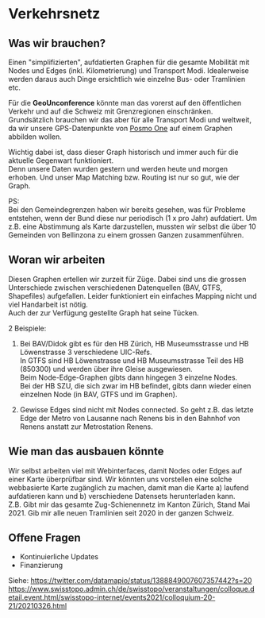 # Verkehrsnetz

## Was wir brauchen?

Einen "simplifizierten", aufdatierten Graphen für die gesamte Mobilität mit Nodes und Edges (inkl. Kilometrierung) und Transport Modi. Idealerweise werden daraus auch Dinge ersichtlich wie einzelne Bus- oder Tramlinien etc.       

Für die **GeoUnconference** könnte man das vorerst auf den öffentlichen Verkehr und auf die Schweiz mit Grenzregionen einschränken.      
Grundsätzlich brauchen wir das aber für alle Transport Modi und weltweit, da wir unsere GPS-Datenpunkte von [Posmo One](https://datamap.io/) auf einem Graphen abbilden wollen.
                 
Wichtig dabei ist, dass dieser Graph historisch und immer auch für die aktuelle Gegenwart funktioniert.              
Denn unsere Daten wurden gestern und werden heute und morgen erhoben. Und unser Map Matching bzw. Routing ist nur so gut, wie der Graph.

PS:       
Bei den Gemeindegrenzen haben wir bereits gesehen, was für Probleme entstehen, wenn der Bund diese nur periodisch (1 x pro Jahr) aufdatiert. Um z.B. eine Abstimmung als Karte darzustellen, mussten wir selbst die über 10 Gemeinden von Bellinzona zu einem grossen Ganzen zusammenführen.   
      

## Woran wir arbeiten

Diesen Graphen ertellen wir zurzeit für Züge. Dabei sind uns die grossen Unterschiede zwischen verschiedenen Datenquellen (BAV, GTFS, Shapefiles) aufgefallen. 
Leider funktioniert ein einfaches Mapping nicht und viel Handarbeit ist nötig.      
Auch der zur Verfügung gestellte Graph hat seine Tücken.         

2 Beispiele:        
1. Bei BAV/Didok gibt es für den HB Zürich, HB Museumsstrasse und HB Löwenstrasse 3 verschiedene UIC-Refs.       
In GTFS sind HB Löwenstrasse und HB Museumsstrasse Teil des HB (850300) und werden über ihre Gleise ausgewiesen.     
Beim Node-Edge-Graphen gibts dann hingegen 3 einzelne Nodes.         
Bei der HB SZU, die sich zwar im HB befindet, gibts dann wieder einen einzelnen Node (in BAV, GTFS und im Graphen).      
      
2. Gewisse Edges sind nicht mit Nodes connected. So geht z.B. das letzte Edge der Metro von Lausanne nach Renens bis in den Bahnhof von Renens anstatt zur Metrostation Renens.  


## Wie man das ausbauen könnte

Wir selbst arbeiten viel mit Webinterfaces, damit Nodes oder Edges auf einer Karte überprüfbar sind. 
Wir könnten uns vorstellen eine solche webbasierte Karte zugänglich zu machen, damit man die Karte 
a) laufend aufdatieren kann und b) verschiedene Datensets herunterladen kann.               
Z.B. Gibt mir das gesamte Zug-Schienennetz im Kanton Zürich, Stand Mai 2021. Gib mir alle neuen Tramlinien seit 2020 in der ganzen Schweiz. 


## Offene Fragen
- Kontinuierliche Updates
- Finanzierung





Siehe:
https://twitter.com/datamapio/status/1388849007607357442?s=20
https://www.swisstopo.admin.ch/de/swisstopo/veranstaltungen/colloque.detail.event.html/swisstopo-internet/events2021/colloquium-20-21/20210326.html
